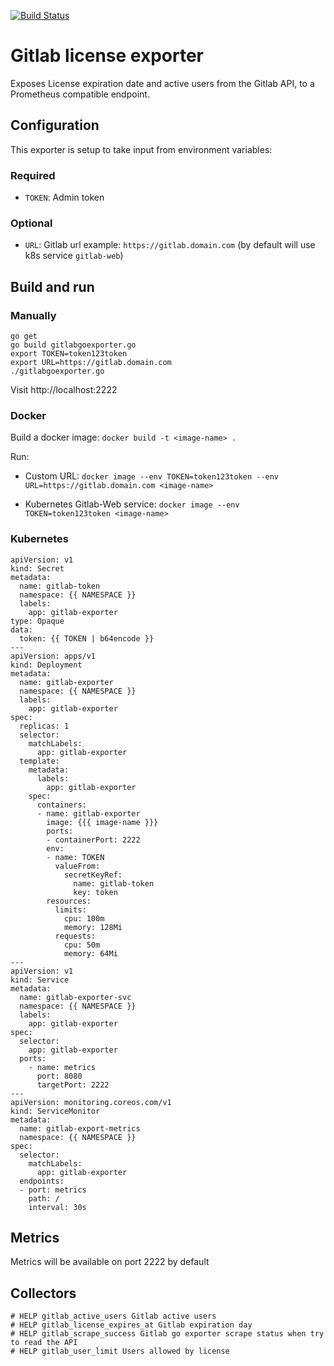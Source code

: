[![Build Status](https://jenkins.public.jamf.build/buildStatus/icon?job=Devops%2FBuild+Infrastructure%2FGitlab%2Fgitlab-exporter-github%2Fmaster)](https://jenkins.jamf.build/job/Devops/job/Build%20Infrastructure/job/Gitlab/job/gitlab-exporter-github/job/master/)

# Gitlab license exporter
Exposes License expiration date and active users from the Gitlab API, to a Prometheus compatible endpoint.

## Configuration
This exporter is setup to take input from environment variables:

### Required
* `TOKEN`: Admin token

### Optional
* `URL`: Gitlab url example: `https://gitlab.domain.com` (by default will use k8s service `gitlab-web`)

## Build and run
### Manually
```
go get
go build gitlabgoexporter.go
export TOKEN=token123token
export URL=https://gitlab.domain.com
./gitlabgoexporter.go
```
Visit http://localhost:2222


### Docker
Build a docker image:
`docker build -t <image-name> .`

Run:
* Custom URL:
	`docker image --env TOKEN=token123token --env URL=https://gitlab.domain.com <image-name>`

* Kubernetes Gitlab-Web service:
	`docker image --env TOKEN=token123token <image-name>`


### Kubernetes
```
apiVersion: v1
kind: Secret
metadata:
  name: gitlab-token
  namespace: {{ NAMESPACE }}
  labels:
    app: gitlab-exporter
type: Opaque
data:
  token: {{ TOKEN | b64encode }}
---
apiVersion: apps/v1
kind: Deployment
metadata:
  name: gitlab-exporter
  namespace: {{ NAMESPACE }}
  labels:
    app: gitlab-exporter
spec:
  replicas: 1
  selector:
    matchLabels:
      app: gitlab-exporter
  template:
    metadata:
      labels:
        app: gitlab-exporter
    spec:
      containers:
      - name: gitlab-exporter
        image: {{{ image-name }}}
        ports:
        - containerPort: 2222
        env:
        - name: TOKEN
          valueFrom:
            secretKeyRef:
              name: gitlab-token
              key: token
        resources:
          limits:
            cpu: 100m
            memory: 128Mi
          requests:
            cpu: 50m
            memory: 64Mi
---
apiVersion: v1
kind: Service
metadata:
  name: gitlab-exporter-svc
  namespace: {{ NAMESPACE }}
  labels:
    app: gitlab-exporter
spec:
  selector: 
    app: gitlab-exporter
  ports:
    - name: metrics
      port: 8080
      targetPort: 2222
---
apiVersion: monitoring.coreos.com/v1
kind: ServiceMonitor
metadata:
  name: gitlab-export-metrics
  namespace: {{ NAMESPACE }}
spec:
  selector:
    matchLabels:
      app: gitlab-exporter
  endpoints:
  - port: metrics
    path: /
    interval: 30s
```

## Metrics
Metrics will be available on port 2222 by default

## Collectors
```
# HELP gitlab_active_users Gitlab active users
# HELP gitlab_license_expires_at Gitlab expiration day
# HELP gitlab_scrape_success Gitlab go exporter scrape status when try to read the API
# HELP gitlab_user_limit Users allowed by license
```